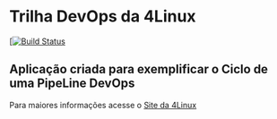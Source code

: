 # Trilha DevOps da 4Linux

<!-- Altere a Flag abaixo com sua URL do Travis -->
[[![Build Status](https://travis-ci.org/lalvesbh/DevOpsLab-HelloWorld.svg?branch=master)](https://travis-ci.org/lalvesbh/DevOpsLab-HelloWorld)

## Aplicação criada para exemplificar o Ciclo de uma PipeLine DevOps


Para maiores informações acesse o [Site da 4Linux](https://www.4linux.com.br/cursos/devops)
